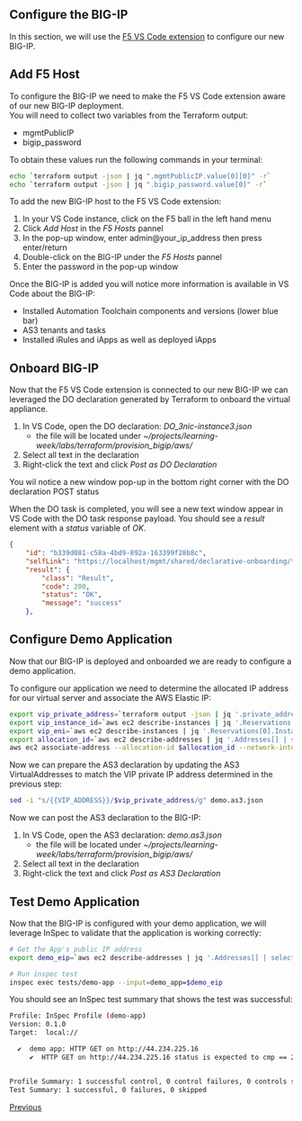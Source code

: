 ## Configure the BIG-IP
In this section, we will use the [F5 VS Code extension](https://f5devcentral.github.io/vscode-f5/#/) to configure our new BIG-IP.

## Add F5 Host
To configure the BIG-IP we need to make the F5 VS Code extension aware of our new BIG-IP deployment.  
You will need to collect two variables from the Terraform output:
- mgmtPublicIP
- bigip_password

To obtain these values run the following commands in your terminal:
```bash
echo `terraform output -json | jq ".mgmtPublicIP.value[0][0]" -r`
echo `terraform output -json | jq ".bigip_password.value[0]" -r`
```

To add the new BIG-IP host to the F5 VS Code extension: 
1. In your VS Code instance, click on the F5 ball in the left hand menu 
2. Click *Add Host* in the *F5 Hosts* pannel
3. In the pop-up window, enter admin@your_ip_address then press enter/return 
4. Double-click on the BIG-IP under the *F5 Hosts* pannel
5. Enter the password in the pop-up window

Once the BIG-IP is added you will notice more information is available in VS Code about the BIG-IP:
- Installed Automation Toolchain components and versions (lower blue bar)
- AS3 tenants and tasks
- Installed iRules and iApps as well as deployed iApps

## Onboard BIG-IP
Now that the F5 VS Code extension is connected to our new BIG-IP we can leveraged the DO declaration generated by Terraform to onboard the virtual appliance. 

1. In VS Code, open the DO declaration: *DO_3nic-instance3.json*
     - the file will be located under *~/projects/learning-week/labs/terraform/provision_bigip/aws/*
2. Select all text in the declaration 
3. Right-click the text and click *Post as DO Declaration*

You wil notice a new window pop-up in the bottom right corner with the DO declaration POST status

When the DO task is completed, you will see a new text window appear in VS Code with the DO task response payload.  You should see a *result* element with a *status* variable of *OK*. 
```json
{
    "id": "b339d081-c58a-4bd9-892a-163399f28b8c",
    "selfLink": "https://localhost/mgmt/shared/declarative-onboarding/task/b339d081-c58a-4bd9-892a-163399f28b8c",
    "result": {
        "class": "Result",
        "code": 200,
        "status": "OK",
        "message": "success"
    },
```

## Configure Demo Application
Now that our BIG-IP is deployed and onboarded we are ready to configure a demo application.

To configure our application we need to determine the allocated IP address for our virtual server and associate the AWS Elastic IP:
```bash
export vip_private_address=`terraform output -json | jq '.private_addresses.value[0][0][0]' -r`
export vip_instance_id=`aws ec2 describe-instances | jq '.Reservations[0].Instances[0].InstanceId' -r`
export vip_eni=`aws ec2 describe-instances | jq '.Reservations[0].Instances[0].NetworkInterfaces[] | select(.PrivateIpAddress | contains("10.0.2.")) | .NetworkInterfaceId' -r`
export allocation_id=`aws ec2 describe-addresses | jq '.Addresses[] | select(.NetworkInterfaceId | contains($vip_eni)) | .AllocationId' --arg vip_eni "$vip_eni" -r`
aws ec2 associate-address --allocation-id $allocation_id --network-interface-id $vip_eni --private-ip-address $vip_private_address
```
Now we can prepare the AS3 declaration by updating the AS3 VirtualAddresses to match the VIP private IP address determined in the previous step:
```bash
sed -i "s/{{VIP_ADDRESS}}/$vip_private_address/g" demo.as3.json
```

Now we can post the AS3 declaration to the BIG-IP:
1. In VS Code, open the AS3 declaration: *demo.as3.json*
     - the file will be located under *~/projects/learning-week/labs/terraform/provision_bigip/aws/*
2. Select all text in the declaration 
3. Right-click the text and click *Post as AS3 Declaration*

## Test Demo Application
Now that the BIG-IP is configured with your demo application, we will leverage InSpec to validate that the application is working correctly:
```bash
# Get the App's public IP address
export demo_eip=`aws ec2 describe-addresses | jq '.Addresses[] | select(.AllocationId | contains($allocation_id)) | .PublicIp' --arg allocation_id "$allocation_id" -r`

# Run inspec test
inspec exec tests/demo-app --input=demo_app=$demo_eip
```

You should see an InSpec test summary that shows the test was successful:
```bash
Profile: InSpec Profile (demo-app)
Version: 0.1.0
Target:  local://

  ✔  demo app: HTTP GET on http://44.234.225.16
     ✔  HTTP GET on http://44.234.225.16 status is expected to cmp == 200


Profile Summary: 1 successful control, 0 control failures, 0 controls skipped
Test Summary: 1 successful, 0 failures, 0 skipped
```
[Previous](./setup.md)